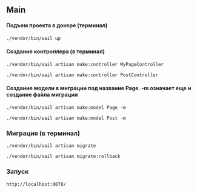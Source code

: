 ## Main

#### Подъем проекта в докере (терминал)

```./vendor/bin/sail up```

#### Создание контроллера (в терминал)

```./vendor/bin/sail artisan make:controller MyPageController```

```./vendor/bin/sail artisan make:controller PostController```


#### Создание модели в миграции под название Page. -m означает еще и создание файла миграции

```./vendor/bin/sail artisan make:model Page -m```

```./vendor/bin/sail artisan make:model Post -m```

### Миграция (в терминал)

```./vendor/bin/sail artisan migrate```

```./vendor/bin/sail artisan migrate:rollback```

### Запуск

```http://localhost:8070/```




